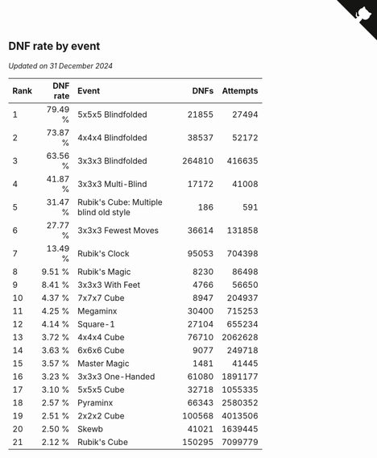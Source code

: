 ## DNF rate by event

*Updated on 31 December 2024*

| Rank | DNF rate | Event | DNFs | Attempts |
| :--- | ---: | :--- | ---: | ---: |
| 1 | 79.49 % | 5x5x5 Blindfolded | 21855 | 27494 |
| 2 | 73.87 % | 4x4x4 Blindfolded | 38537 | 52172 |
| 3 | 63.56 % | 3x3x3 Blindfolded | 264810 | 416635 |
| 4 | 41.87 % | 3x3x3 Multi-Blind | 17172 | 41008 |
| 5 | 31.47 % | Rubik's Cube: Multiple blind old style | 186 | 591 |
| 6 | 27.77 % | 3x3x3 Fewest Moves | 36614 | 131858 |
| 7 | 13.49 % | Rubik's Clock | 95053 | 704398 |
| 8 | 9.51 % | Rubik's Magic | 8230 | 86498 |
| 9 | 8.41 % | 3x3x3 With Feet | 4766 | 56650 |
| 10 | 4.37 % | 7x7x7 Cube | 8947 | 204937 |
| 11 | 4.25 % | Megaminx | 30400 | 715253 |
| 12 | 4.14 % | Square-1 | 27104 | 655234 |
| 13 | 3.72 % | 4x4x4 Cube | 76710 | 2062628 |
| 14 | 3.63 % | 6x6x6 Cube | 9077 | 249718 |
| 15 | 3.57 % | Master Magic | 1481 | 41445 |
| 16 | 3.23 % | 3x3x3 One-Handed | 61080 | 1891177 |
| 17 | 3.10 % | 5x5x5 Cube | 32718 | 1055335 |
| 18 | 2.57 % | Pyraminx | 66343 | 2580352 |
| 19 | 2.51 % | 2x2x2 Cube | 100568 | 4013506 |
| 20 | 2.50 % | Skewb | 41021 | 1639445 |
| 21 | 2.12 % | Rubik's Cube | 150295 | 7099779 |


<a href="https://github.com/JustinTimeCuber/wca_statistics" class="github-corner" aria-label="View source on Github"><svg width="80" height="80" viewBox="0 0 250 250" style="fill:#151513; color:#fff; position: absolute; top: 0; border: 0; right: 0;" aria-hidden="true"><path d="M0,0 L115,115 L130,115 L142,142 L250,250 L250,0 Z"></path><path d="M128.3,109.0 C113.8,99.7 119.0,89.6 119.0,89.6 C122.0,82.7 120.5,78.6 120.5,78.6 C119.2,72.0 123.4,76.3 123.4,76.3 C127.3,80.9 125.5,87.3 125.5,87.3 C122.9,97.6 130.6,101.9 134.4,103.2" fill="currentColor" style="transform-origin: 130px 106px;" class="octo-arm"></path><path d="M115.0,115.0 C114.9,115.1 118.7,116.5 119.8,115.4 L133.7,101.6 C136.9,99.2 139.9,98.4 142.2,98.6 C133.8,88.0 127.5,74.4 143.8,58.0 C148.5,53.4 154.0,51.2 159.7,51.0 C160.3,49.4 163.2,43.6 171.4,40.1 C171.4,40.1 176.1,42.5 178.8,56.2 C183.1,58.6 187.2,61.8 190.9,65.4 C194.5,69.0 197.7,73.2 200.1,77.6 C213.8,80.2 216.3,84.9 216.3,84.9 C212.7,93.1 206.9,96.0 205.4,96.6 C205.1,102.4 203.0,107.8 198.3,112.5 C181.9,128.9 168.3,122.5 157.7,114.1 C157.9,116.9 156.7,120.9 152.7,124.9 L141.0,136.5 C139.8,137.7 141.6,141.9 141.8,141.8 Z" fill="currentColor" class="octo-body"></path></svg></a><style>.github-corner:hover .octo-arm{animation:octocat-wave 560ms ease-in-out}@keyframes octocat-wave{0%,100%{transform:rotate(0)}20%,60%{transform:rotate(-25deg)}40%,80%{transform:rotate(10deg)}}@media (max-width:500px){.github-corner:hover .octo-arm{animation:none}.github-corner .octo-arm{animation:octocat-wave 560ms ease-in-out}}</style>
